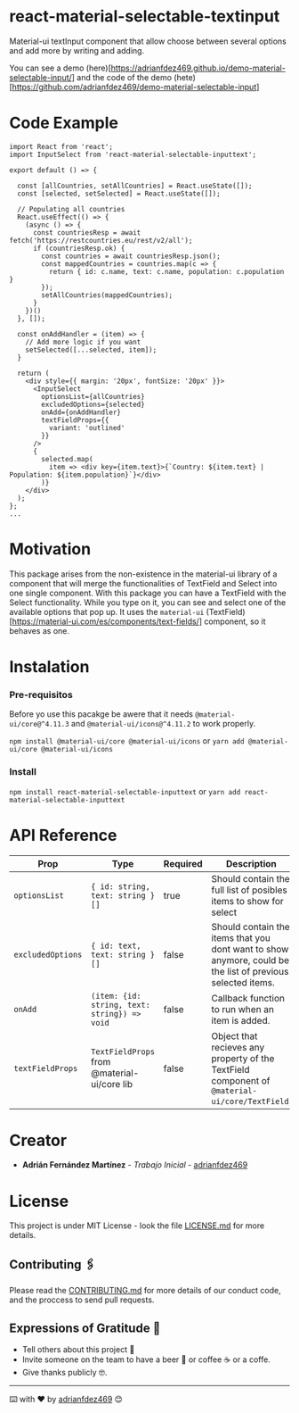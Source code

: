 # react-material-selectable-textinput

Material-ui textInput component that allow choose between several options and add more by writing and adding.

You can see a demo (here)[https://adrianfdez469.github.io/demo-material-selectable-input/]
and the code of the demo (hete)[https://github.com/adrianfdez469/demo-material-selectable-input]

# Code Example

```
import React from 'react';
import InputSelect from 'react-material-selectable-inputtext';

export default () => {

  const [allCountries, setAllCountries] = React.useState([]);
  const [selected, setSelected] = React.useState([]);

  // Populating all countries
  React.useEffect(() => {
    (async () => {
      const countriesResp = await fetch('https://restcountries.eu/rest/v2/all');
      if (countriesResp.ok) {
        const countries = await countriesResp.json();
        const mappedCountries = countries.map(c => {
          return { id: c.name, text: c.name, population: c.population }
        });
        setAllCountries(mappedCountries);
      }
    })()
  }, []);

  const onAddHandler = (item) => {
    // Add more logic if you want
    setSelected([...selected, item]);
  }

  return (
    <div style={{ margin: '20px', fontSize: '20px' }}>
      <InputSelect
        optionsList={allCountries}
        excludedOptions={selected}
        onAdd={onAddHandler}
        textFieldProps={{
          variant: 'outlined'
        }}
      />
      {
        selected.map(
          item => <div key={item.text}>{`Country: ${item.text} |  Population: ${item.population}`}</div>
        )}
    </div>
  );
};
...
```

# Motivation

This package arises from the non-existence in the material-ui library of a component that will merge the functionalities of TextField and Select into one single component.
With this package you can have a TextField with the Select functionality. While you type on it, you can see and select one of the available options that pop up.
It uses the `material-ui` (TextField)[https://material-ui.com/es/components/text-fields/] component, so it behaves as one.

# Instalation

### Pre-requisitos

Before yo use this pacakge be awere that it needs `@material-ui/core@^4.11.3` and `@material-ui/icons@^4.11.2` to work properly.

`npm install @material-ui/core @material-ui/icons`
or
`yarn add @material-ui/core @material-ui/icons`

### Install

`npm install react-material-selectable-inputtext`
or
`yarn add react-material-selectable-inputtext`

# API Reference

| Prop              | Type                                         | Required | Description                                                                                                |
| ----------------- | -------------------------------------------- | -------- | ---------------------------------------------------------------------------------------------------------- |
| `optionsList`     | `{ id: string, text: string }[]`             | true     | Should contain the full list of posibles items to show for select                                          |
| `excludedOptions` | `{ id: text, text: string }[]`               | false    | Should contain the items that you dont want to show anymore, could be the list of previous selected items. |
| `onAdd`           | `(item: {id: string, text: string}) => void` | false    | Callback function to run when an item is added.                                                            |
| `textFieldProps`  | `TextFieldProps` from @material-ui/core lib  | false    | Object that recieves any property of the TextField component of `@material-ui/core/TextField`.             |

# Creator

- **Adrián Fernández Martínez** - _Trabajo Inicial_ - [adrianfdez469](https://github.com/adrianfdez469)

# License

This project is under MIT License - look the file [LICENSE.md](LICENSE.md) for more details.

## Contributing 🖇️

Please read the [CONTRIBUTING.md](CONTRIBUTING.md) for more details of our conduct code, and the proccess to send pull requests.

## Expressions of Gratitude 🎁

- Tell others about this project 📢
- Invite someone on the team to have a beer 🍺 or coffee ☕ or a coffe.
- Give thanks publicly 🤓.

---

⌨️ with ❤️ by [adrianfdez469](https://github.com/adrianfdez469) 😊
